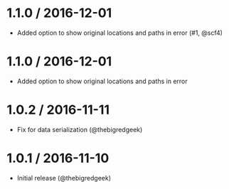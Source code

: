 1.1.0 / 2016-12-01
==================
  * Added option to show original locations and paths in error (#1, @scf4)

1.1.0 / 2016-12-01
==================

  * Added option to show original locations and paths in error

1.0.2 / 2016-11-11
==================
  * Fix for data serialization (@thebigredgeek)

1.0.1 / 2016-11-10
==================

  * Initial release (@thebigredgeek)
